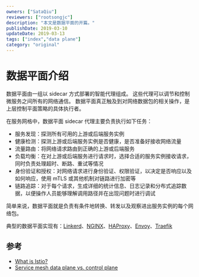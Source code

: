 ```yaml
---
owners: ["SataQiu"]
reviewers: ["rootsongjc"]
description: "本文是数据平面的开篇。"
publishDate: 2019-03-10
updateDate: 2019-03-13
tags: ["index","data plane"]
category: "original"
---
```


# 数据平面介绍

数据平面由一组以 sidecar 方式部署的智能代理组成。
这些代理可以调节和控制微服务之间所有的网络通信。
数据平面真正触及到对网络数据包的相关操作，是上层控制平面策略的具体执行者。

在服务网格中，数据平面 sidecar 代理主要负责执行如下任务：

- 服务发现：探测所有可用的上游或后端服务实例
- 健康检测：探测上游或后端服务实例是否健康，是否准备好接收网络流量
- 流量路由：将网络请求路由到正确的上游或后端服务
- 负载均衡：在对上游或后端服务进行请求时，选择合适的服务实例接收请求，同时负责处理超时、断路、重试等情况
- 身份验证和授权：对网络请求进行身份验证、权限验证，以决定是否响应以及如何响应，使用 mTLS 或其他机制对链路进行加密等
- 链路追踪：对于每个请求，生成详细的统计信息、日志记录和分布式追踪数据，以便操作人员能够理解调用路径并在出现问题时进行调试

简单来说，数据平面就是负责有条件地转换、转发以及观察进出服务实例的每个网络包。

典型的数据平面实现有：[Linkerd](https://linkerd.io/)、[NGINX](https://www.nginx.com/)、[HAProxy](https://www.haproxy.com/)、[Envoy](https://envoyproxy.github.io/)、[Traefik](https://traefik.io/)

## 参考

- [What is Istio?](https://istio.io/docs/concepts/what-is-istio/)
- [Service mesh data plane vs. control plane](https://blog.envoyproxy.io/service-mesh-data-plane-vs-control-plane-2774e720f7fc)
